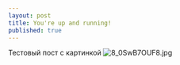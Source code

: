 ```yaml
---
layout: post
title: You're up and running!
published: true
---
```

Тестовый пост с картинкой ![8_0SwB7OUF8.jpg]({{site.baseurl}}/_posts/8_0SwB7OUF8.jpg)

